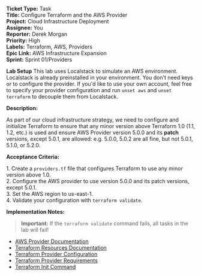 **Ticket Type:** Task  
**Title:** Configure Terraform and the AWS Provider  
**Project:** Cloud Infrastructure Deployment  
**Assignee:** You  
**Reporter:** Derek Morgan  
**Priority:** High  
**Labels:** Terraform, AWS, Providers  
**Epic Link:** AWS Infrastructure Expansion  
**Sprint:** Sprint 01/Providers

**Lab Setup**
This lab uses Localstack to simulate an AWS environment. Localstack is already preinstalled in your environment. You don't need keys or to configure the provider. If you'd like to use your own account, feel free to specify your provider configuration and run `unset aws` and `unset terraform` to decouple them from Localstack.

**Description:**

As part of our cloud infrastructure strategy, we need to configure and initialize Terraform to ensure that any minor version above Terraform 1.0 (1.1, 1.2, etc.) is used and ensure AWS Provider version 5.0.0 and its **patch** versions, except 5.0.1, are allowed: e.g. 5.0.0, 5.0.2 are all fine, but not 5.0.1, 5.1.0, or 5.2.0.

**Acceptance Criteria:**

1\. Create a `providers.tf` file that configures Terraform to use any minor version above 1.0.  
2\. Configure the AWS provider to use version 5.0.0 and its patch versions, except 5.0.1.  
3\. Set the AWS region to us-east-1.  
4\. Validate your configuration with `terraform validate`.

**Implementation Notes:**

> **Important:** If the `terraform validate` command fails, all tasks in the lab will fail!

- <a href="https://registry.terraform.io/providers/hashicorp/aws/latest/docs" target="_blank">AWS Provider Documentation</a>  
- <a href="https://developer.hashicorp.com/terraform/language/resources" target="_blank">Terraform Resources Documentation</a>  
- <a href="https://developer.hashicorp.com/terraform/language/providers/configuration" target="_blank">Terraform Provider Configuration</a>  
- <a href="https://developer.hashicorp.com/terraform/language/providers/requirements" target="_blank">Terraform Provider Requirements</a>  
- <a href="https://developer.hashicorp.com/terraform/cli/commands/init" target="_blank">Terraform Init Command</a>
